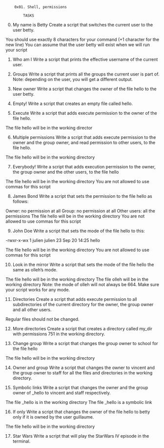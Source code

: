 		0x01. Shell, permissions

			TASKS

0. My name is Betty
Create a script that switches the current user to the user betty.

You should use exactly 8 characters for your command (+1 character for the new line)
You can assume that the user betty will exist when we will run your script


1. Who am I
Write a script that prints the effective username of the current user.



2. Groups
Write a script that prints all the groups the current user is part of.
Note: depending on the user, you will get a different output.


3. New owner
Write a script that changes the owner of the file hello to the user betty.

4. Empty!
Write a script that creates an empty file called hello.


5. Execute
Write a script that adds execute permission to the owner of the file hello.

The file hello will be in the working director

6. Multiple permissions
Write a script that adds execute permission to the owner and the group owner, and read permission to other users, to the file hello.

The file hello will be in the working directory



7. Everybody!
Write a script that adds execution permission to the owner, the group owner and the other users, to the file hello

The file hello will be in the working directory
You are not allowed to use commas for this script


8. James Bond
Write a script that sets the permission to the file hello as follows:

Owner: no permission at all
Group: no permission at all
Other users: all the permissions
The file hello will be in the working directory You are not allowed to use commas for this script


9. John Doe
Write a script that sets the mode of the file hello to this:

-rwxr-x-wx 1 julien julien 23 Sep 20 14:25 hello

The file hello will be in the working directory
You are not allowed to use commas for this script


10. Look in the mirror
Write a script that sets the mode of the file hello the same as olleh’s mode.

The file hello will be in the working directory
The file olleh will be in the working directory
Note: the mode of olleh will not always be 664. Make sure your script works for any mode.


11. Directories
Create a script that adds execute permission to all subdirectories of the current directory for the owner, the group owner and all other users.

Regular files should not be changed.


12. More directories
Create a script that creates a directory called my_dir with permissions 751 in the working directory.




13. Change group
Write a script that changes the group owner to school for the file hello

The file hello will be in the working directory


14. Owner and group
Write a script that changes the owner to vincent and the group owner to staff for all the files and directories in the working directory.


15. Symbolic links
Write a script that changes the owner and the group owner of _hello to vincent and staff respectively.

The file _hello is in the working directory
The file _hello is a symbolic link


16. If only
Write a script that changes the owner of the file hello to betty only if it is owned by the user guillaume.

The file hello will be in the working directory


17. Star Wars
Write a script that will play the StarWars IV episode in the terminal.
